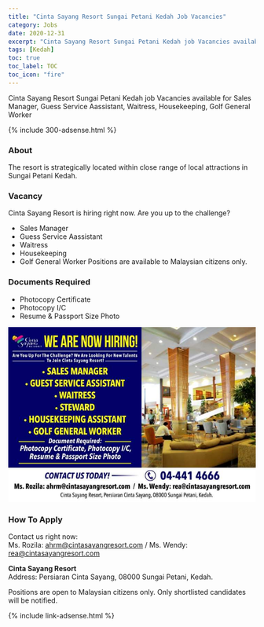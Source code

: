 ```yaml
---
title: "Cinta Sayang Resort Sungai Petani Kedah Job Vacancies" 
category: Jobs 
date: 2020-12-31
excerpt: "Cinta Sayang Resort Sungai Petani Kedah job Vacancies available for Sales Manager, Guess Service Aassistant, Waitress, Housekeeping, Golf General Worker." 
tags: [Kedah] 
toc: true 
toc_label: TOC 
toc_icon: "fire" 
--- 
```


Cinta Sayang Resort Sungai Petani Kedah job Vacancies available for Sales Manager, Guess Service Aassistant, Waitress, Housekeeping, Golf General Worker

{% include 300-adsense.html %} 

### About
The resort is strategically located within close range of local attractions in Sungai Petani Kedah.

### Vacancy
Cinta Sayang Resort is hiring right now. Are you up to the challenge?
- Sales Manager
- Guess Service Aassistant
- Waitress
- Housekeeping
- Golf General Worker
Positions are available to Malaysian citizens only.

### Documents Required
- Photocopy Certificate
- Photocopy I/C
- Resume & Passport Size Photo

![Cinta Sayang Resort Jobs Vacancies!](/assets/images/2020-12/cinta-sayang-resort-kedah-job-vacancies.jpg "Cinta Sayang Resort Jobs Vacancies")

### How To Apply
Contact us right now:<br/>
Ms. Rozila: ahrm@cintasayangresort.com / Ms. Wendy: rea@cintasayangresort.com

**Cinta Sayang Resort** <br/>
Address: Persiaran Cinta Sayang, 08000 Sungai Petani, Kedah.

Positions are open to Malaysian citizens only. Only shortlisted candidates will be notified.

{% include link-adsense.html %} 